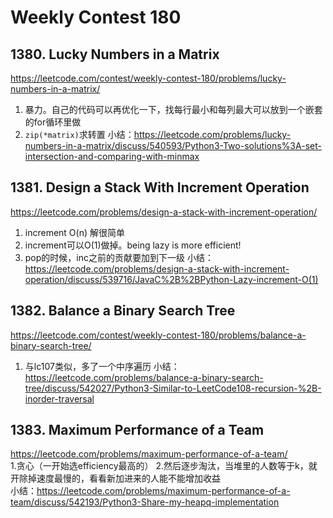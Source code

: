 # Weekly Contest 180
## 1380. Lucky Numbers in a Matrix
https://leetcode.com/contest/weekly-contest-180/problems/lucky-numbers-in-a-matrix/  
1. 暴力。自己的代码可以再优化一下，找每行最小和每列最大可以放到一个嵌套的for循环里做
2. `zip(*matrix)`求转置
小结：https://leetcode.com/problems/lucky-numbers-in-a-matrix/discuss/540593/Python3-Two-solutions%3A-set-intersection-and-comparing-with-minmax  
## 1381. Design a Stack With Increment Operation
https://leetcode.com/problems/design-a-stack-with-increment-operation/  
1. increment O(n) 解很简单
2. increment可以O(1)做掉。being lazy is more efficient!  
3. pop的时候，inc之前的贡献要加到下一级
小结：https://leetcode.com/problems/design-a-stack-with-increment-operation/discuss/539716/JavaC%2B%2BPython-Lazy-increment-O(1)  
## 1382. Balance a Binary Search Tree
https://leetcode.com/contest/weekly-contest-180/problems/balance-a-binary-search-tree/  
1. 与lc107类似，多了一个中序遍历
小结：https://leetcode.com/problems/balance-a-binary-search-tree/discuss/542027/Python3-Similar-to-LeetCode108-recursion-%2B-inorder-traversal  
## 1383. Maximum Performance of a Team 
https://leetcode.com/problems/maximum-performance-of-a-team/  
1.贪心（一开始选efficiency最高的）
2.然后逐步淘汰，当堆里的人数等于k，就开除掉速度最慢的，看看新加进来的人能不能增加收益  
小结：https://leetcode.com/problems/maximum-performance-of-a-team/discuss/542193/Python3-Share-my-heapq-implementation


